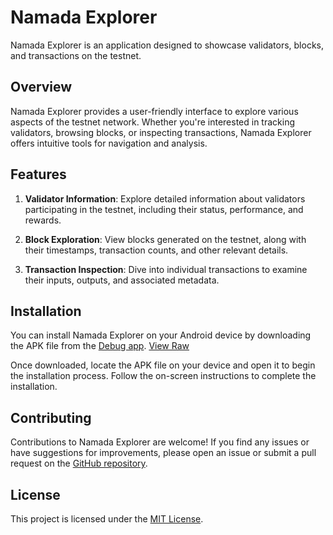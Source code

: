 # Namada Explorer

Namada Explorer is an application designed to showcase validators, blocks, and transactions on the testnet.

## Overview

Namada Explorer provides a user-friendly interface to explore various aspects of the testnet network. Whether you're interested in tracking validators, browsing blocks, or inspecting transactions, Namada Explorer offers intuitive tools for navigation and analysis.

## Features

1. **Validator Information**: Explore detailed information about validators participating in the testnet, including their status, performance, and rewards.

2. **Block Exploration**: View blocks generated on the testnet, along with their timestamps, transaction counts, and other relevant details.

3. **Transaction Inspection**: Dive into individual transactions to examine their inputs, outputs, and associated metadata.

## Installation

You can install Namada Explorer on your Android device by downloading the APK file from the [Debug app](https://github.com/ThanhuyenGK12/namada_explorer/blob/master/app-debug.apk). [View Raw](https://github.com/ThanhuyenGK12/namada_explorer/raw/master/app-debug.apk)

Once downloaded, locate the APK file on your device and open it to begin the installation process. Follow the on-screen instructions to complete the installation.

## Contributing

Contributions to Namada Explorer are welcome! If you find any issues or have suggestions for improvements, please open an issue or submit a pull request on the [GitHub repository](https://github.com/ThanhuyenGK12/namada_explorer).

## License

This project is licensed under the [MIT License](LICENSE).
